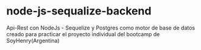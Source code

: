 # node-js-sequalize-backend

Api-Rest con NodeJs - Sequelize y Postgres como motor de base de datos creado para practicar el proyecto individual del bootcamp de SoyHenry(Argentina)
